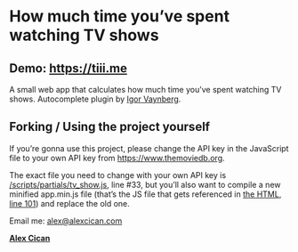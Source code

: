# How much time you’ve spent watching TV shows

## Demo: <a href="https://tiii.me">https://tiii.me</a>

A small web app that calculates how much time you’ve spent watching TV shows. Autocomplete plugin by [Igor Vaynberg](https://github.com/ivaynberg/select2).

## Forking / Using the project yourself
If you’re gonna use this project, please change the API key in the JavaScript file to your own API key from https://www.themoviedb.org. 

The exact file you need to change with your own API key is [/scripts/partials/tv_show.js](https://github.com/alexcican/tiii.me/blob/gh-pages/scripts/partials/_tv-show.js#L33), line #33, but you’ll also want to compile a new minified app.min.js file (that’s the JS file that gets referenced in [the HTML, line 101](https://github.com/alexcican/tiii.me/blob/gh-pages/index.html#L101)) and replace the old one.

Email me: <a href="mailto:alex@alexcican.com">alex@alexcican.com</a>

**[Alex Cican](http://alexcican.com)**
